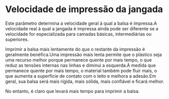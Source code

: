Velocidade de impressão da jangada
====
Este parâmetro determina a velocidade geral à qual a balsa é impressa.A velocidade real à qual a jangada é impressa ainda pode ser diferente se a velocidade for especializada para camadas básicas, intermediárias ou superiores.

Imprimir a balsa mais lentamente do que o restante da impressão é geralmente benéfica.Uma impressão mais lenta permite que o plástico seja uma recurso melhor porque permanece quente por mais tempo, o que reduz as tensões internas nas linhas e diminui a esquerda.À medida que permanece quente por mais tempo, o material também pode fluir mais, o que aumenta a superfície de contato com o leito e melhora a adesão.Em geral, sua balsa será mais rígida, mais sólida, mais confiável e ficará melhor.

No entanto, é claro que levará mais tempo para imprimir a balsa.
